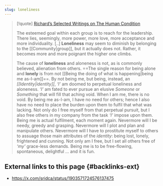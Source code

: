 ```yaml
---
slug: loneliness
---
```

> [!quote] [Richard’s Selected Writings on The Human Condition](https://actualfreedom.com.au/richard/selectedwriting/sw-humancondition.htm)
> 
> The esteemed goal within each group is to reach for the leadership. There lies, seemingly, more power, more love, more acceptance and more individuality. [..] **Loneliness** may seem to diminish by belonging to the [[Community|group]], but it actually does not. Rather, it becomes more and more poignant the higher one climbs.
> 
> The cause of **loneliness** and aloneness is not, as is commonly believed, alienation from others. ==The single reason for being alone and **lonely** is from not [[Being the doing of what is happening|being me as-I-am]]==. By not being me, but being, instead, an _[[Identity|identity]]_, _‘I’_ am doomed to perpetual loneliness and aloneness. _‘I’_ am fated to ever pursue an elusive _Someone_ or _Something_ that will fill that aching void. When I am me, there is no void. By being me as-I-am, I have no need for others; hence I also have no need to place the burden upon them to fulfil that what was lacking. Not only do I free myself from that perpetual pursuit, but I also free others in my company from the task _‘I’_ impose upon them. Being me is actual fulfilment, each moment again. Nevermore will I be needy, greedy and grasping. Nevermore will I plot and plan and manipulate others. Nevermore will I have to prostitute myself to others to assuage those main attributes of the _identity_: being lost, lonely, frightened and cunning. Not only am I free, but I set all others free of _‘my’_ grace-less demands. Being me is to be free-flowing, spontaneous, delightful ... and it is fun.

## External links to this page {#backlinks-ext}

- https://x.com/sridca/status/1903571724576137475